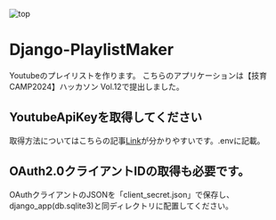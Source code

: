 ![top](https://github.com/user-attachments/assets/05b0605a-f964-4454-ad1d-b909d132f9b7)

# Django-PlaylistMaker
 Youtubeのプレイリストを作ります。
 こちらのアプリケーションは【技育CAMP2024】ハッカソン Vol.12で提出しました。

## YoutubeApiKeyを取得してください
取得方法についてはこちらの記事[Link](https://zenn.dev/eito_blog/articles/f2d870ffddb636)が分かりやすいです。.envに記載。

## OAuth2.0クライアントIDの取得も必要です。
OAuthクライアントのJSONを「client_secret.json」で保存し、django_app(db.sqlite3)と同ディレクトリに配置してください。